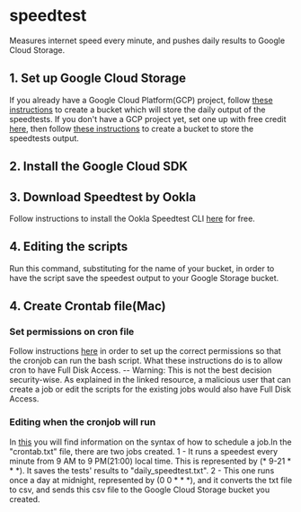 # speedtest
Measures internet speed every minute, and pushes daily results to Google Cloud Storage.

## 1. Set up Google Cloud Storage
If you already have a Google Cloud Platform(GCP) project, follow [these instructions](https://cloud.google.com/storage/docs/creating-buckets) to create a bucket which will store the daily output of the speedtests.
If you don't have a GCP project yet, set one up with free credit [here](https://cloud.google.com/free), then follow [these instructions](https://cloud.google.com/storage/docs/creating-buckets) to create a bucket to store the speedtests output.

## 2. Install the Google Cloud SDK

## 3. Download Speedtest by Ookla
Follow instructions to install the Ookla Speedtest CLI [here](https://www.speedtest.net/apps/cli) for free.

## 4. Editing the scripts

Run this command, substituting <bucket-name> for the name of your bucket, in order to have the script save the speedest output to your Google Storage bucket.

## 4. Create Crontab file(Mac)
### Set permissions on cron file
Follow instructions [here](https://blog.bejarano.io/fixing-cron-jobs-in-mojave/) in order to set up the correct permissions so that the cronjob can run the bash script. What these instructions do is to allow cron to have Full Disk Access. 
-- Warning:
This is not the best decision security-wise. As explained in the linked resource, a malicious user that can create a job or edit the scripts for the existing jobs would also have Full Disk Access. 

### Editing when the cronjob will run
In [this](https://crontab.guru/#0_9-21_*_*_*) you will find information on the syntax of how to schedule a job.In the "crontab.txt" file, there are two jobs created.
1 - It runs a speedest every minute from 9 AM to 9 PM(21:00) local time. This is represented by (* 9-21 * * *). It saves the tests' results to "daily_speedtest.txt".
2 - This one runs once a day at midnight, represented by (0 0 * * *), and it converts the txt file to csv, and sends this csv file to the Google Cloud Storage bucket you created.
